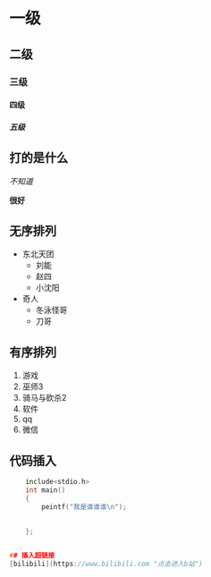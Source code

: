 # 一级
## 二级
### 三级
#### 四级
##### 五级

## 打的是什么

*不知道*

**很好**


## 无序排列
* 东北天团
  * 刘能 
  * 赵四
  * 小沈阳
* 奇人
  * 冬泳怪哥
  * 刀哥

## 有序排列
1. 游戏
  1. 巫师3 
  2. 骑马与砍杀2
2. 软件
  1. qq
  2. 微信


## 代码插入
```c
	include<stdio.h>
	int main()
	{
		peintf("我是谁谁谁\n");
      		
		
	};


## 插入超链接
[bilibili](https://www.bilibili.com "点击进入b站")



